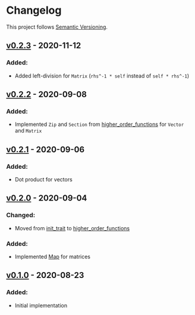 # Changelog

This project follows [Semantic Versioning](https://semver.org/spec/v2.0.0.html).

## [v0.2.3](https://crates.io/crates/sized_matrix/0.2.3) - 2020-11-12

### Added:
* Added left-division for `Matrix` (`rhs^-1 * self` instead of `self * rhs^-1`)

## [v0.2.2](https://crates.io/crates/sized_matrix/0.2.2) - 2020-09-08

### Added:
* Implemented `Zip` and `Section` from [higher_order_functions](https://crates.io/crates/higher_order_functions) for `Vector` and `Matrix`

## [v0.2.1](https://crates.io/crates/sized_matrix/0.2.1) - 2020-09-06

### Added:
* Dot product for vectors

## [v0.2.0](https://crates.io/crates/sized_matrix/0.2.0) - 2020-09-04

### Changed:
* Moved from [init_trait](https://crates.io/crates/init_trait) to [higher_order_functions](https://crates.io/crates/higher_order_functions)

### Added:
* Implemented [Map](https://docs.rs/higher_order_functions/0.1.0/higher_order_functions/trait.Map.html) for matrices

## [v0.1.0](https://crates.io/crates/sized_matrix/0.1.0) - 2020-08-23

### Added:
* Initial implementation
